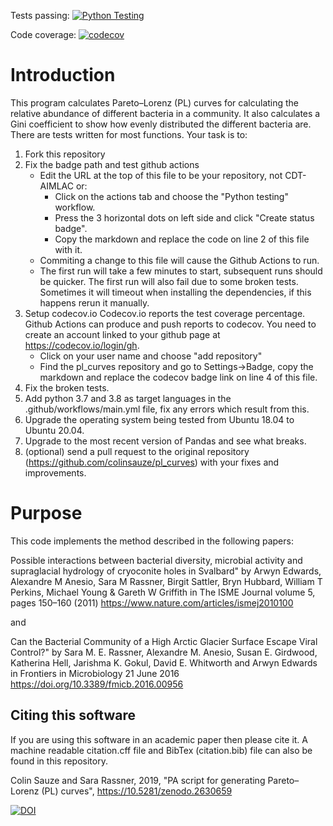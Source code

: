 Tests passing:
[![Python Testing](https://github.com/dave452/pl_curves/actions/workflows/main.yml/badge.svg)](https://github.com/dave452/pl_curves/actions/workflows/main.yml)

Code coverage: 
[![codecov](https://codecov.io/gh/CDT-AIMLAC/pl_curves/branch/master/graph/badge.svg)](https://codecov.io/gh/CDT-AIMLAC/pl_curves)

# Introduction

This program calculates Pareto–Lorenz (PL) curves for calculating the relative abundance of different bacteria in a community. It also calculates a Gini coefficient to show how evenly distributed the different bacteria are. There are tests written for most functions. Your task is to:

1. Fork this repository
2. Fix the badge path and test github actions
    * Edit the URL at the top of this file to be your repository, not CDT-AIMLAC or:
      * Click on the actions tab and choose the "Python testing" workflow.
      * Press the 3 horizontal dots on left side and click "Create status badge".
      * Copy the markdown and replace the code on line 2 of this file with it.
    * Commiting a change to this file will cause the Github Actions to run.
    * The first run will take a few minutes to start, subsequent runs should be quicker. The first run will also fail due to some broken tests. Sometimes it will timeout when installing the dependencies, if this happens rerun it manually.
3. Setup codecov.io
   Codecov.io reports the test coverage percentage. Github Actions can produce and push reports to codecov. You need to create an account linked to your github page at https://codecov.io/login/gh.
   * Click on your user name and choose "add repository"
   * Find the pl_curves repository and go to Settings->Badge, copy the markdown and replace the codecov badge link on line 4 of this file.
4. Fix the broken tests.
5. Add python 3.7 and 3.8 as target languages in the .github/workflows/main.yml file, fix any errors which result from this.
6. Upgrade the operating system being tested from Ubuntu 18.04 to Ubuntu 20.04.
7. Upgrade to the most recent version of Pandas and see what breaks.
8. (optional) send a pull request to the original repository (https://github.com/colinsauze/pl_curves) with your fixes and improvements.


# Purpose

This code implements the method described in the following papers:

Possible interactions between bacterial diversity, microbial activity and 
supraglacial hydrology of cryoconite holes in Svalbard" by Arwyn Edwards, 
Alexandre M Anesio, Sara M Rassner, Birgit Sattler, Bryn Hubbard, William T 
Perkins, Michael Young & Gareth W Griffith in The ISME Journal volume 5, 
pages 150–160 (2011)
https://www.nature.com/articles/ismej2010100

and

Can the Bacterial Community of a 
High Arctic Glacier Surface Escape Viral Control?" by Sara M. E. Rassner, 
Alexandre M. Anesio, Susan E. Girdwood, Katherina Hell, Jarishma K. Gokul, 
David E. Whitworth and Arwyn Edwards in Frontiers in Microbiology 21 June 2016
https://doi.org/10.3389/fmicb.2016.00956

## Citing this software

If you are using this software in an academic paper then please cite it. A machine readable citation.cff file and BibTex (citation.bib) file can also be found in this repository.

Colin Sauze and Sara Rassner, 2019, "PA script for generating Pareto–Lorenz (PL) curves", https://10.5281/zenodo.2630659  

[![DOI](https://zenodo.org/badge/177189416.svg)](https://zenodo.org/badge/latestdoi/177189416)


